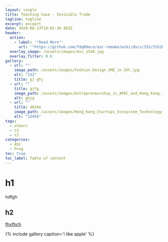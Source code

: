 ```yaml
---
layout: single
title: Teaching Case - Invisible Trade
tagline: tagline
excerpt: exceprt
date: 2020-06-23T10:01:38.963Z
header:
  action:
    - label: '"Read More"'
      url: '"https://github.com/fdq09eca/asc-remake/wiki/docs/ISS/ISS2018_report.pdf"'
  overlay_image: /assets/images/dsc_1548.jpg
  overlay_filter: 0.8
gallery:
  - url: ""
    image_path: /assets/images/Fashion_Design_SME_in_GVC.jpg
    alt: "132"
    title: gj ghj
  - url: ""
    title: gjfg
    image_path: /assets/images/Entrepreneurship_in_APEC_and_Hong_Kong.jpg
    alt: ghjg
  - url: ""
    title: 4634e
    image_path: /assets/images/Hong_Kong_Startups_Ecosystem_Technology_and_GBA_Interactions.jpg
    alt: "12456"
tags:
  - others
  - t2
  - t3
categories:
  - ASC
  - Prog
toc: true
toc_label: Table of content
---
```

# h1

hdfgh

## h2

[fhxfhch](www.google.com)

{% include gallery caption='i like apple' %}